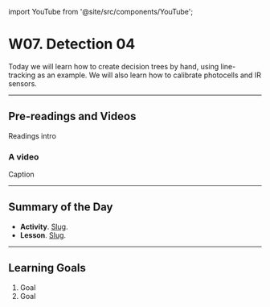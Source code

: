 
import YouTube from '@site/src/components/YouTube';

# W07. Detection 04
Today we will learn how to create decision trees by hand, using line-tracking as an example. We will also learn how to calibrate photocells and IR sensors.

---
## Pre-readings and Videos
Readings intro

### A video
<YouTube id="id" />
Caption


---
## Summary of the Day

- **Activity**. [Slug](/docs/teaching/activities/LINK.md).
- **Lesson**. [Slug](/docs/teaching/lessons/LINK.md).

---
## Learning Goals
1. Goal
2. Goal